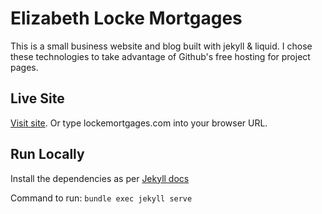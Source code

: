 # Elizabeth Locke Mortgages

This is a small business website and blog built with jekyll & liquid. I chose these technologies to take advantage of Github's free hosting for project pages.

## Live Site

[Visit site](http://lockemortgages.com/). Or type lockemortgages.com into your browser URL.

## Run Locally

Install the dependencies as per [Jekyll docs](https://jekyllrb.com/docs/)

Command to run:
`bundle exec jekyll serve`
